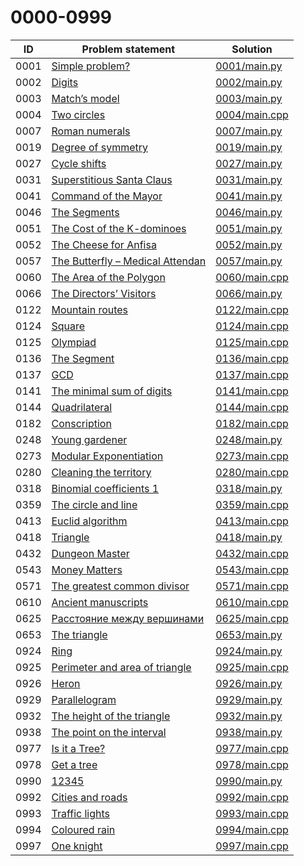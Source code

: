 # 0000-0999

| ID   | Problem statement                                                          | Solution                       |
|------|----------------------------------------------------------------------------|--------------------------------|
| 0001 | [Simple problem?](https://www.e-olymp.com/en/problems/1)                   | [0001/main.py](0001/main.py)   |
| 0002 | [Digits](https://www.e-olymp.com/en/problems/2)                            | [0002/main.py](0002/main.py)   |
| 0003 | [Match’s model](https://www.e-olymp.com/en/problems/3)                     | [0003/main.py](0003/main.py)   |
| 0004 | [Two circles](https://www.e-olymp.com/en/problems/4)                       | [0004/main.cpp](0004/main.cpp) |
| 0007 | [Roman numerals](https://www.e-olymp.com/en/problems/7)                    | [0007/main.py](0007/main.py)   |
| 0019 | [Degree of symmetry](https://www.e-olymp.com/en/problems/19)               | [0019/main.py](0019/main.py)   |
| 0027 | [Cycle shifts](https://www.e-olymp.com/en/problems/27)                     | [0027/main.py](0027/main.py)   |
| 0031 | [Superstitious Santa Claus](https://www.e-olymp.com/en/problems/31)        | [0031/main.py](0031/main.py)   |
| 0041 | [Command of the Mayor](https://www.e-olymp.com/en/problems/41)             | [0041/main.py](0041/main.py)   |
| 0046 | [The Segments](https://www.e-olymp.com/en/problems/46)                     | [0046/main.py](0046/main.py)   |
| 0051 | [The Cost of the K-dominoes](https://www.e-olymp.com/ru/problems/51)       | [0051/main.py](0051/main.py)   |
| 0052 | [The Cheese for Anfisa](https://www.e-olymp.com/en/problems/52)            | [0052/main.py](0052/main.py)   |
| 0057 | [The Butterfly – Medical Attendan](https://www.e-olymp.com/en/problems/57) | [0057/main.py](0057/main.py)   |
| 0060 | [The Area of the Polygon](https://www.e-olymp.com/en/problems/60)          | [0060/main.cpp](0060/main.cpp) |
| 0066 | [The Directors’ Visitors](https://www.e-olymp.com/en/problems/66)          | [0066/main.py](0066/main.py)   |
| 0122 | [Mountain routes](https://www.e-olymp.com/en/problems/122)                 | [0122/main.cpp](0122/main.cpp) |
| 0124 | [Square](https://www.e-olymp.com/en/problems/124)                          | [0124/main.cpp](0124/main.cpp) |
| 0125 | [Olympiad](https://www.e-olymp.com/en/problems/125)                        | [0125/main.cpp](0125/main.cpp) |
| 0136 | [The Segment](https://www.e-olymp.com/en/problems/136)                     | [0136/main.cpp](0136/main.cpp) |
| 0137 | [GCD](https://www.e-olymp.com/en/problems/137)                             | [0137/main.cpp](0137/main.cpp) |
| 0141 | [The minimal sum of digits](https://www.e-olymp.com/en/problems/141)       | [0141/main.cpp](0141/main.cpp) |
| 0144 | [Quadrilateral](https://www.e-olymp.com/en/problems/144)                   | [0144/main.cpp](0144/main.cpp) |
| 0182 | [Conscription](https://www.e-olymp.com/en/problems/182)                    | [0182/main.cpp](0182/main.cpp) |
| 0248 | [Young gardener](https://www.e-olymp.com/en/problems/248)                  | [0248/main.py](0248/main.py)   |
| 0273 | [Modular Exponentiation](https://www.e-olymp.com/en/problems/273)          | [0273/main.cpp](0273/main.cpp) |
| 0280 | [Cleaning the territory](https://www.e-olymp.com/en/problems/280)          | [0280/main.cpp](0280/main.cpp) |
| 0318 | [Binomial coefficients 1](https://www.e-olymp.com/en/problems/318)         | [0318/main.py](0318/main.py)   |
| 0359 | [The circle and line](https://www.e-olymp.com/en/problems/359)             | [0359/main.cpp](0359/main.cpp) |
| 0413 | [Euclid algorithm](https://www.e-olymp.com/en/problems/413)                | [0413/main.cpp](0413/main.cpp) |
| 0418 | [Triangle](https://www.e-olymp.com/en/problems/418)                        | [0418/main.py](0418/main.py)   |
| 0432 | [Dungeon Master](https://www.e-olymp.com/en/problems/432)                  | [0432/main.cpp](0432/main.cpp) |
| 0543 | [Money Matters](https://www.e-olymp.com/en/problems/543)                   | [0543/main.cpp](0543/main.cpp) |
| 0571 | [The greatest common divisor](https://www.e-olymp.com/en/problems/571)     | [0571/main.cpp](0571/main.cpp) |
| 0610 | [Ancient manuscripts](https://www.e-olymp.com/en/problems/610)             | [0610/main.cpp](0610/main.cpp) |
| 0625 | [Расстояние между вершинами](https://www.e-olymp.com/en/problems/625)      | [0625/main.cpp](0625/main.cpp) |
| 0653 | [The triangle](https://www.e-olymp.com/en/problems/653)                    | [0653/main.py](0653/main.py)   |
| 0924 | [Ring](https://www.e-olymp.com/en/problems/924)                            | [0924/main.py](0924/main.py)   |
| 0925 | [Perimeter and area of triangle](https://www.e-olymp.com/en/problems/925)  | [0925/main.cpp](0925/main.cpp) |
| 0926 | [Heron](https://www.e-olymp.com/en/problems/926)                           | [0926/main.py](0926/main.py)   |
| 0929 | [Parallelogram](https://www.e-olymp.com/en/problems/929)                   | [0929/main.py](0929/main.py)   |
| 0932 | [The height of the triangle](https://www.e-olymp.com/en/problems/932)      | [0932/main.py](0932/main.py)   |
| 0938 | [The point on the interval](https://www.e-olymp.com/en/problems/938)       | [0938/main.py](0938/main.py)   |
| 0977 | [Is it a Tree?](https://www.e-olymp.com/en/problems/977)                   | [0977/main.cpp](0977/main.cpp) |
| 0978 | [Get a tree](https://www.e-olymp.com/en/problems/978)                      | [0978/main.cpp](0978/main.cpp) |
| 0990 | [12345](https://www.e-olymp.com/en/problems/990)                           | [0990/main.py](0990/main.py)   |
| 0992 | [Cities and roads](https://www.e-olymp.com/en/problems/992)                | [0992/main.cpp](0992/main.cpp) |
| 0993 | [Traffic lights](https://www.e-olymp.com/en/problems/993)                  | [0993/main.cpp](0993/main.cpp) |
| 0994 | [Coloured rain](https://www.e-olymp.com/en/problems/994)                   | [0994/main.cpp](0994/main.cpp) |
| 0997 | [One knight](https://www.e-olymp.com/en/problems/997)                      | [0997/main.cpp](0997/main.cpp) |

